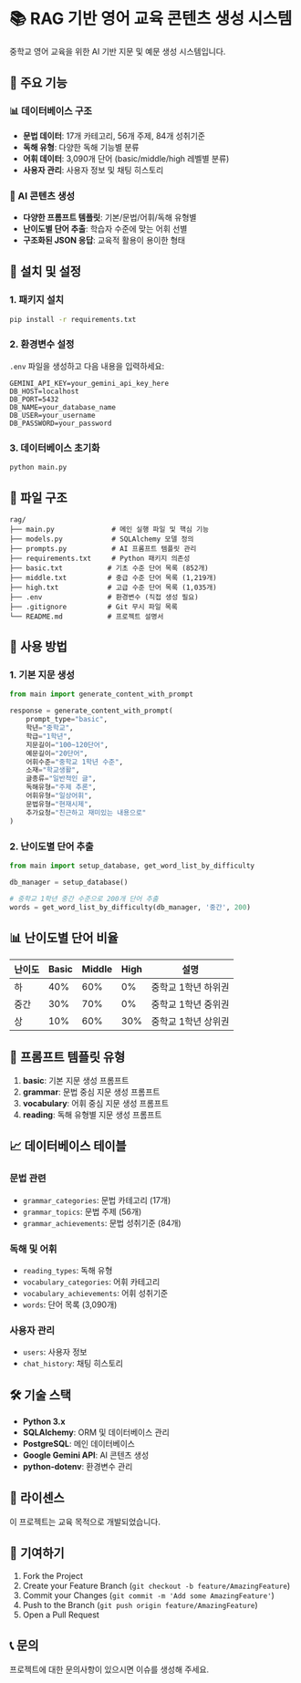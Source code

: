 # 📚 RAG 기반 영어 교육 콘텐츠 생성 시스템

중학교 영어 교육을 위한 AI 기반 지문 및 예문 생성 시스템입니다.

## 🎯 주요 기능

### 📊 데이터베이스 구조
- **문법 데이터**: 17개 카테고리, 56개 주제, 84개 성취기준
- **독해 유형**: 다양한 독해 기능별 분류
- **어휘 데이터**: 3,090개 단어 (basic/middle/high 레벨별 분류)
- **사용자 관리**: 사용자 정보 및 채팅 히스토리

### 🤖 AI 콘텐츠 생성
- **다양한 프롬프트 템플릿**: 기본/문법/어휘/독해 유형별
- **난이도별 단어 추출**: 학습자 수준에 맞는 어휘 선별
- **구조화된 JSON 응답**: 교육적 활용이 용이한 형태

## 🚀 설치 및 설정

### 1. 패키지 설치
```bash
pip install -r requirements.txt
```

### 2. 환경변수 설정
`.env` 파일을 생성하고 다음 내용을 입력하세요:
```env
GEMINI_API_KEY=your_gemini_api_key_here
DB_HOST=localhost
DB_PORT=5432
DB_NAME=your_database_name
DB_USER=your_username
DB_PASSWORD=your_password
```

### 3. 데이터베이스 초기화
```bash
python main.py
```

## 📁 파일 구조

```
rag/
├── main.py              # 메인 실행 파일 및 핵심 기능
├── models.py            # SQLAlchemy 모델 정의
├── prompts.py           # AI 프롬프트 템플릿 관리
├── requirements.txt     # Python 패키지 의존성
├── basic.txt           # 기초 수준 단어 목록 (852개)
├── middle.txt          # 중급 수준 단어 목록 (1,219개)
├── high.txt            # 고급 수준 단어 목록 (1,035개)
├── .env                # 환경변수 (직접 생성 필요)
├── .gitignore          # Git 무시 파일 목록
└── README.md           # 프로젝트 설명서
```

## 🔧 사용 방법

### 1. 기본 지문 생성
```python
from main import generate_content_with_prompt

response = generate_content_with_prompt(
    prompt_type="basic",
    학년="중학교",
    학급="1학년",
    지문길이="100~120단어",
    예문길이="20단어",
    어휘수준="중학교 1학년 수준",
    소재="학교생활",
    글종류="일반적인 글",
    독해유형="주제 추론",
    어휘유형="일상어휘",
    문법유형="현재시제",
    추가요청="친근하고 재미있는 내용으로"
)
```

### 2. 난이도별 단어 추출
```python
from main import setup_database, get_word_list_by_difficulty

db_manager = setup_database()

# 중학교 1학년 중간 수준으로 200개 단어 추출
words = get_word_list_by_difficulty(db_manager, '중간', 200)
```

## 📊 난이도별 단어 비율

| 난이도 | Basic | Middle | High | 설명 |
|--------|-------|---------|------|------|
| 하 | 40% | 60% | 0% | 중학교 1학년 하위권 |
| 중간 | 30% | 70% | 0% | 중학교 1학년 중위권 |
| 상 | 10% | 60% | 30% | 중학교 1학년 상위권 |

## 🎨 프롬프트 템플릿 유형

1. **basic**: 기본 지문 생성 프롬프트
2. **grammar**: 문법 중심 지문 생성 프롬프트
3. **vocabulary**: 어휘 중심 지문 생성 프롬프트
4. **reading**: 독해 유형별 지문 생성 프롬프트

## 📈 데이터베이스 테이블

### 문법 관련
- `grammar_categories`: 문법 카테고리 (17개)
- `grammar_topics`: 문법 주제 (56개)
- `grammar_achievements`: 문법 성취기준 (84개)

### 독해 및 어휘
- `reading_types`: 독해 유형
- `vocabulary_categories`: 어휘 카테고리
- `vocabulary_achievements`: 어휘 성취기준
- `words`: 단어 목록 (3,090개)

### 사용자 관리
- `users`: 사용자 정보
- `chat_history`: 채팅 히스토리

## 🛠 기술 스택

- **Python 3.x**
- **SQLAlchemy**: ORM 및 데이터베이스 관리
- **PostgreSQL**: 메인 데이터베이스
- **Google Gemini API**: AI 콘텐츠 생성
- **python-dotenv**: 환경변수 관리

## 📝 라이센스

이 프로젝트는 교육 목적으로 개발되었습니다.

## 🤝 기여하기

1. Fork the Project
2. Create your Feature Branch (`git checkout -b feature/AmazingFeature`)
3. Commit your Changes (`git commit -m 'Add some AmazingFeature'`)
4. Push to the Branch (`git push origin feature/AmazingFeature`)
5. Open a Pull Request

## 📞 문의

프로젝트에 대한 문의사항이 있으시면 이슈를 생성해 주세요.
